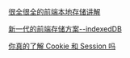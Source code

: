 [很全很全的前端本地存储讲解](https://segmentfault.com/a/1190000012578794)

[新一代的前端存储方案--indexedDB](https://juejin.im/post/5b09a641f265da0dcd0b674f)

[你真的了解 Cookie 和 Session 吗](https://juejin.im/post/5cd9037ee51d456e5c5babca)